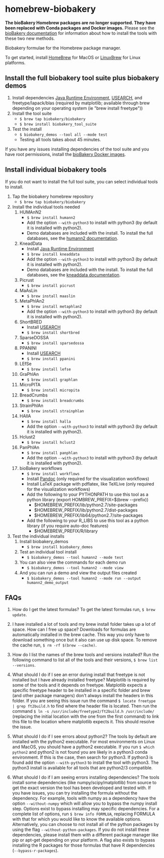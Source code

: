 # homebrew-biobakery #

**The bioBakery Homebrew packages are no longer supported. They have been replaced with Conda packages and Docker images.** Please see the [bioBakery documentation](https://bitbucket.org/biobakery/biobakery/wiki/biobakery_wiki) for information about how to install the tools with these two new methods.

Biobakery formulae for the Homebrew package manager.

To get started, install [HomeBrew](http://brew.sh/) for MacOS or [LinuxBrew](http://linuxbrew.sh/) for Linux platforms. 

## Install the full biobakery tool suite plus biobakery demos ##

1. Install dependencies [Java Runtime Environment](http://www.oracle.com/technetwork/java/javase/downloads/jre7-downloads-1880261.html), [USEARCH](http://www.drive5.com/usearch/), and freetype/lapack/blas (required by matplotlib; available through brew depending on your operating system (ie "brew install freetype"))
2. Install the tool suite
    * `` $ brew tap biobakery/biobakery ``
    * `` $ brew install biobakery_tool_suite ``
3. Test the install
    * `` $ biobakery_demos --tool all --mode test ``
    * Testing all tools takes about 45 minutes.

If you have any issues installing dependencies of the tool suite and you have root permissions, install the [bioBakery Docker images](https://hub.docker.com/u/biobakery/).

## Install individual biobakery tools ##

If you do not want to install the full tool suite, you can select individual tools to install. 

1. Tap the biobakery homebrew repository
    * `` $ brew tap biobakery/biobakery ``
2. Install the individual tools needed  
    1. HUMAnN2
        * `` $ brew install humann2 ``
        * Add the option ``--with-python3`` to install with python3 (by default it is installed with python2).
        * Demo databases are included with the install. To install the full databases, see the [humann2 documentation](http://huttenhower.sph.harvard.edu/humann2).
    2. KneadData
        * Install [Java Runtime Environment](http://www.oracle.com/technetwork/java/javase/downloads/jre7-downloads-1880261.html)
        * `` $ brew install kneaddata ``
        * Add the option ``--with-python3`` to install with python3 (by default it is installed with python2).
        * Demo databases are included with the install. To install the full databases, see the [kneaddata documentation](http://huttenhower.sph.harvard.edu/kneaddata).
    3. Picrust
        * `` $ brew install picrust ``
    4. MaAsLin
        * `` $ brew install maaslin ``
    5. MetaPhlAn2
        * `` $ brew install metaphlan2 ``
        * Add the option ``--with-python3`` to install with python3 (by default it is installed with python2).
    6. ShortBRED
        * Install [USEARCH](http://www.drive5.com/usearch/)
        * `` $ brew install shortbred ``
    7. SparseDOSSA
        * `` $ brew install sparsedossa ``
    8. PPANINI
        * Install [USEARCH](http://www.drive5.com/usearch/)
        * `` $ brew install ppanini ``
    9. LEfSe
        * `` $ brew install lefse ``
    10. GraPhlAn
        * `` $ brew install graphlan ``
    11. MicroPITA
        * `` $ brew install micropita ``
    12. BreadCrumbs
        * `` $ brew install breadcrumbs ``
    13. StrainPhlAn
        * `` $ brew install strainphlan ``
    14. HAllA
        * `` $ brew install halla ``
        * Add the option ``--with-python3`` to install with python3 (by default it is installed with python2).
    15. Hclust2
        * `` $ brew install hclust2 ``
    16. PanPhlAn
        * `` $ brew install panphlan ``
        * Add the option ``--with-python3`` to install with python3 (by default it is installed with python2).
    17. bioBakery workflows
        * `` $ brew install workflows ``
        * Install [Pandoc](http://pandoc.org/) (only required for the visualization workflows)
        * Install LaTeX package with pdflatex, like TeXLive (only required for the visualization workflows)
        * Add the following to your PYTHONPATH to use this tool as a python library (export HOMBREW_PREFIX=$(brew --prefix))
            * $HOMEBREW_PREFIX/lib/python2.7/site-packages
            * $HOMEBREW_PREFIX/lib/python2.7/dist-packages
            * $HOMEBREW_PREFIX/lib64/python2.7/site-packages
        * Add the following to your R_LIBS to use this tool as a python library (if you require auto-doc features)
            * $HOMEBREW_PREFIX/R/library
3. Test the individual installs
    1. Install biobakery_demos
        * `` $ brew install biobakery_demos ``
    2. Test an individual tool install
        * `` $ biobakery_demos --tool humann2 --mode test ``
    3. You can also view the commands for each demo run
        * `` $ biobakery_demos --tool humann2 --mode view ``
    4. And you can run a demo and view the output files created
        * `` $ biobakery_demos --tool humann2 --mode run --output humann2_demo_output ``

## FAQs ##

1. How do I get the latest formulas?
  To get the latest formulas run, ``$ brew update``.

2. I have installed a lot of tools and my brew install folder takes up a lot of space. How can I free up space?
  Downloads for formulas are automatically installed in the brew cache. This way you only have to download something once but
  it also can use up disk space. To remove the cache run, ``$ rm -rf $(brew --cache)``. 

3. How do I list the names of the brew tools and versions installed?
  Run the following command to list all of the tools and their versions, ``$ brew list --versions``.

4. What should I do if I see an error during install that freetype is not installed but I have already installed freetype?
  Matplotlib is required by some of the tools and it depends on freetype. Matplotlib expects a specific freetype header to be installed
  in a specific folder and brew (and other package managers) don't always install the headers in this folder. If you are seeing
  this issue run the command ``$ locate freetype | grep ft2build.h`` to find where the header file is located. Then run the
  command ``$ ln -s /usr/include/freetype2/ft2build.h /usr/include/`` (replacing the initial location with the one from
  the first command) to link this file to the location where matplotlib expects it. This should resolve the issue.

5. What should I do if I see errors about python2?
  The tools by default are installed with the python2 executable. For most environments on Linux and MacOS, you should have a
  python2 executable. If you run ``$ which python2`` and python2 is not found you are likely in a python3 conda environment.
  If this is the case, then search for python3. If python3 is found add the option ``--with-python3`` to install the tool
  with python3. The python3 install is available for all tools that are python2/3 compatible. 

6. What should I do if I am seeing errors installing dependencies?
  The tools install some dependencies (like numpy/scipy/matplotlib) from source to get the exact version the tool
  has been developed and tested with. If you have issues, you can try installing the formula without the dependency. For example,
  tools with numpy as a dependency have the option ``--without-numpy`` which will allow you to bypass the numpy
  install step. Options exist to bypass installing may specific dependencies. For a complete list of options, run
  ``$ brew info FORMLUA``, replacing FORMULA with that for which you would like to know the available options.
  Alternatively, you can choose to not install all of the python packages by using the flag
  ``--without-python-packages``. If you do not install these dependencies, please install them with a different
  package manager like pip or apt-get depending on your platform. A flag also exists to bypass installing
  the R packages for those formulas that have R dependencies (``--bypass-r-packages``).

